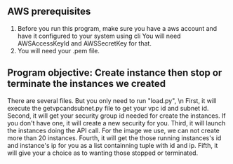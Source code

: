 ## AWS prerequisites
1. Before you run this program, make sure you have a aws account and have it configured to your system using cli <aws configure>
You will need AWSAccessKeyId and AWSSecretKey for that.
2. You will need your .pem file.

## Program objective: Create instance then stop or terminate the instances we created
There are several files. But you only need to run "load.py", <Usage python load.py>\n
First, it will execute the getvpcandsubnet.py file to get your vpc id and subnet id.
Second, it will get your security group id needed for create the instances. If you don't have one, it will create a new security for you.
Third, it will launch the instances doing the API call. For the image we use, we can not create more than 20 instances. 
Fourth, it will get the those running instances's id and instance's ip for you as a list containning tuple with id and ip.
Fifth, it will give your a choice as to wanting those stopped or terminated.    
